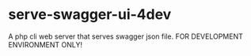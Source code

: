 # serve-swagger-ui-4dev
A php cli web server that serves swagger json file. FOR DEVELOPMENT ENVIRONMENT ONLY!
